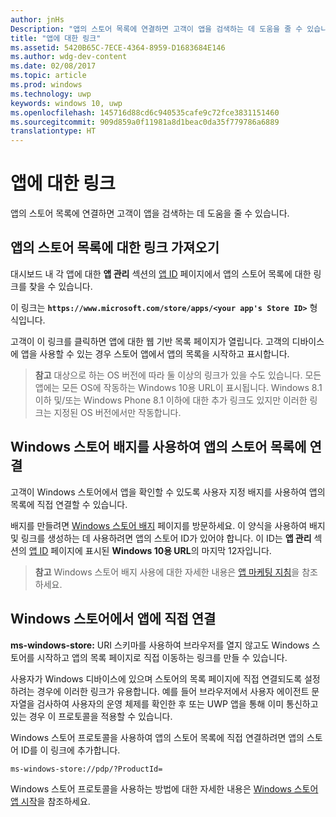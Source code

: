 ```yaml
---
author: jnHs
Description: "앱의 스토어 목록에 연결하면 고객이 앱을 검색하는 데 도움을 줄 수 있습니다."
title: "앱에 대한 링크"
ms.assetid: 5420B65C-7ECE-4364-8959-D1683684E146
ms.author: wdg-dev-content
ms.date: 02/08/2017
ms.topic: article
ms.prod: windows
ms.technology: uwp
keywords: windows 10, uwp
ms.openlocfilehash: 145716d88cd6c940535cafe9c72fce3831151460
ms.sourcegitcommit: 909d859a0f11981a8d1beac0da35f779786a6889
translationtype: HT
---
```

# <a name="link-to-your-app"></a>앱에 대한 링크


앱의 스토어 목록에 연결하면 고객이 앱을 검색하는 데 도움을 줄 수 있습니다.

## <a name="getting-the-link-to-your-apps-store-listing"></a>앱의 스토어 목록에 대한 링크 가져오기


대시보드 내 각 앱에 대한 **앱 관리** 섹션의 [앱 ID](view-app-identity-details.md) 페이지에서 앱의 스토어 목록에 대한 링크를 찾을 수 있습니다.

이 링크는 **`https://www.microsoft.com/store/apps/<your app's Store ID>`** 형식입니다.

고객이 이 링크를 클릭하면 앱에 대한 웹 기반 목록 페이지가 열립니다. 고객의 디바이스에 앱을 사용할 수 있는 경우 스토어 앱에서 앱의 목록을 시작하고 표시합니다.

> **참고**  대상으로 하는 OS 버전에 따라 둘 이상의 링크가 있을 수도 있습니다. 모든 앱에는 모든 OS에 작동하는 Windows 10용 URL이 표시됩니다. Windows 8.1 이하 및/또는 Windows Phone 8.1 이하에 대한 추가 링크도 있지만 이러한 링크는 지정된 OS 버전에서만 작동합니다.

 

## <a name="linking-to-your-apps-store-listing-with-the-windows-store-badge"></a>Windows 스토어 배지를 사용하여 앱의 스토어 목록에 연결


고객이 Windows 스토어에서 앱을 확인할 수 있도록 사용자 지정 배지를 사용하여 앱의 목록에 직접 연결할 수 있습니다.

배지를 만들려면 [Windows 스토어 배지](http://go.microsoft.com/fwlink/p/?LinkID=534236) 페이지를 방문하세요. 이 양식을 사용하여 배지 및 링크를 생성하는 데 사용하려면 앱의 스토어 ID가 있어야 합니다. 이 ID는 **앱 관리** 섹션의 [앱 ID](view-app-identity-details.md) 페이지에 표시된 **Windows 10용 URL**의 마지막 12자입니다.

> **참고**  Windows 스토어 배지 사용에 대한 자세한 내용은 [앱 마케팅 지침](app-marketing-guidelines.md)을 참조하세요.

 

## <a name="linking-directly-to-your-app-in-the-windows-store"></a>Windows 스토어에서 앱에 직접 연결


**ms-windows-store:** URI 스키마를 사용하여 브라우저를 열지 않고도 Windows 스토어를 시작하고 앱의 목록 페이지로 직접 이동하는 링크를 만들 수 있습니다.

사용자가 Windows 디바이스에 있으며 스토어의 목록 페이지에 직접 연결되도록 설정하려는 경우에 이러한 링크가 유용합니다. 예를 들어 브라우저에서 사용자 에이전트 문자열을 검사하여 사용자의 운영 체제를 확인한 후 또는 UWP 앱을 통해 이미 통신하고 있는 경우 이 프로토콜을 적용할 수 있습니다.

Windows 스토어 프로토콜을 사용하여 앱의 스토어 목록에 직접 연결하려면 앱의 스토어 ID를 이 링크에 추가합니다.

`ms-windows-store://pdp/?ProductId=`

Windows 스토어 프로토콜을 사용하는 방법에 대한 자세한 내용은 [Windows 스토어 앱 시작](../launch-resume/launch-store-app.md)을 참조하세요.

 

 




